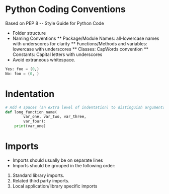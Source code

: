 Python Coding Conventions
=========================

Based on PEP 8 -- Style Guide for Python Code

* Folder structure
* Naming Conventions
** Package/Module Names: all-lowercase names with underscores for clarity
** Functions/Methods and variables: lowercase with underscores
** Classes: CapWords convention
** Constants: Capital letters with underscores
* Avoid extraneous whitespace.
```python
Yes: foo = (0,)
No: foo = (0, )
```

# Indentation

```python
# Add 4 spaces (an extra level of indentation) to distinguish arguments from the rest.
def long_function_name(
        var_one, var_two, var_three,
        var_four):
    print(var_one)
```

# Imports

* Imports should usually be on separate lines
* Imports should be grouped in the following order:
1. Standard library imports.
2. Related third party imports.
3. Local application/library specific imports
